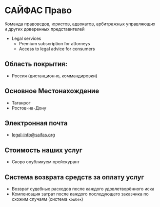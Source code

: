 # САЙФАС Право

Команда правоведов, юристов, адвокатов, арбитражных управляющих и других доверенных представителей

- Legal services
  - Premium subscription for attorneys
  - Access to legal advice for consumers

## Область покрытия:
- Россия (дистанционно, коммандировки)

## Основное Местонахождение
- Таганрог 
- Ростов-на-Дону

## Электронная почта
- [legal-info@saifas.org](mailto:legal-info@saifas.org)

## Стоимость наших услуг
- Скоро опубликуем прейскурант

## Система возврата средств за оплату услуг 
- Возврат судебных расходов после каждого удовлетворённого иска
- Компенсация затрат после каждого последующего заказчика по схожим случаям (система `кэшбек`)


